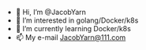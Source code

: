 - 👋 Hi, I’m @JacobYarn
- 👀 I’m interested in golang/Docker/k8s
- 🌱 I’m currently learning Docker/k8s
- 📫 My e-mail JacobYarn@111.com

<!---
JacobYarn/JacobYarn is a ✨ special ✨ repository because its `README.md` (this file) appears on your GitHub profile.
You can click the Preview link to take a look at your changes.
--->
